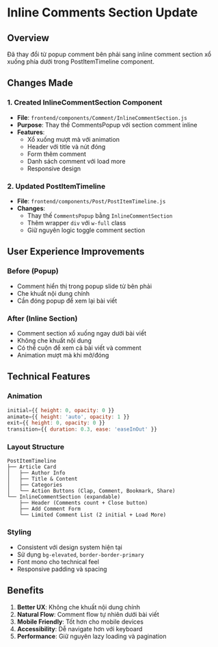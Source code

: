 # Inline Comments Section Update

## Overview
Đã thay đổi từ popup comment bên phải sang inline comment section xổ xuống phía dưới trong PostItemTimeline component.

## Changes Made

### 1. Created InlineCommentSection Component
- **File**: `frontend/components/Comment/InlineCommentSection.js`
- **Purpose**: Thay thế CommentsPopup với section comment inline
- **Features**:
  - Xổ xuống mượt mà với animation
  - Header với title và nút đóng
  - Form thêm comment
  - Danh sách comment với load more
  - Responsive design

### 2. Updated PostItemTimeline
- **File**: `frontend/components/Post/PostItemTimeline.js`
- **Changes**:
  - Thay thế `CommentsPopup` bằng `InlineCommentSection`
  - Thêm wrapper `div` với `w-full` class
  - Giữ nguyên logic toggle comment section

## User Experience Improvements

### Before (Popup)
- Comment hiển thị trong popup slide từ bên phải
- Che khuất nội dung chính
- Cần đóng popup để xem lại bài viết

### After (Inline Section)
- Comment section xổ xuống ngay dưới bài viết
- Không che khuất nội dung
- Có thể cuộn để xem cả bài viết và comment
- Animation mượt mà khi mở/đóng

## Technical Features

### Animation
```javascript
initial={{ height: 0, opacity: 0 }}
animate={{ height: 'auto', opacity: 1 }}
exit={{ height: 0, opacity: 0 }}
transition={{ duration: 0.3, ease: 'easeInOut' }}
```

### Layout Structure
```
PostItemTimeline
├── Article Card
│   ├── Author Info
│   ├── Title & Content
│   ├── Categories
│   └── Action Buttons (Clap, Comment, Bookmark, Share)
└── InlineCommentSection (expandable)
    ├── Header (Comments count + Close button)
    ├── Add Comment Form
    └── Limited Comment List (2 initial + Load More)
```

### Styling
- Consistent với design system hiện tại
- Sử dụng `bg-elevated`, `border-border-primary`
- Font mono cho technical feel
- Responsive padding và spacing

## Benefits
1. **Better UX**: Không che khuất nội dung chính
2. **Natural Flow**: Comment flow tự nhiên dưới bài viết
3. **Mobile Friendly**: Tốt hơn cho mobile devices
4. **Accessibility**: Dễ navigate hơn với keyboard
5. **Performance**: Giữ nguyên lazy loading và pagination 